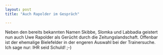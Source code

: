 ```yaml
---
layout: post
title: "Auch Rapolder im Gespräch"

---
```


Neben den bereits bekannten Namen Skibbe, Slomka und Labbadia geistert nun auch Uwe Rapolder als Gerücht durch die Zeitungslandschaft. Offenbar ist der ehemalige Bielefelder in der engeren Auswahl bei der Trainersuche. Ich sage nur: IHR seid Schuld! ;-)


